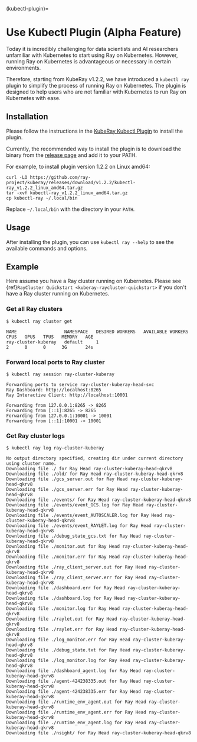 (kubectl-plugin)=

# Use Kubectl Plugin (Alpha Feature)

Today it is incredibly challenging for data scientists and AI researchers unfamiliar with Kubernetes to start using Ray on Kubernetes. However, running Ray on Kubernetes is advantageous or necessary in certain environments.

Therefore, starting from KubeRay v1.2.2, we have introduced a `kubectl ray` plugin to simplify the process of running Ray on Kubernetes. The plugin is designed to help users who are not familiar with Kubernetes to run Ray on Kubernetes with ease.

## Installation

Please follow the instructions in the [KubeRay Kubectl Plugin](https://github.com/ray-project/kuberay/tree/master/kubectl-plugin) to install the plugin.

Currently, the recommended way to install the plugin is to download the binary from the [release page](https://github.com/ray-project/kuberay/releases) and add it to your PATH.

For example, to install plugin version 1.2.2 on Linux amd64:

```shell
curl -LO https://github.com/ray-project/kuberay/releases/download/v1.2.2/kubectl-ray_v1.2.2_linux_amd64.tar.gz
tar -xvf kubectl-ray_v1.2.2_linux_amd64.tar.gz
cp kubectl-ray ~/.local/bin
```

Replace `~/.local/bin` with the directory in your `PATH`.

## Usage

After installing the plugin, you can use `kubectl ray --help` to see the available commands and options.

## Example

Here assume you have a Ray cluster running on Kubernetes. Please see {ref}`RayCluster Quickstart <kuberay-raycluster-quickstart>` if you don't have a Ray cluster running on Kubernetes.

### Get all Ray clusters

```shell
$ kubectl ray cluster get

NAME                  NAMESPACE   DESIRED WORKERS   AVAILABLE WORKERS   CPUS   GPUS   TPUS   MEMORY   AGE
ray-cluster-kuberay   default     1                                     2      0      0      3G       24s
```

### Forward local ports to Ray cluster

```shell
$ kubectl ray session ray-cluster-kuberay

Forwarding ports to service ray-cluster-kuberay-head-svc
Ray Dashboard: http://localhost:8265
Ray Interactive Client: http://localhost:10001

Forwarding from 127.0.0.1:8265 -> 8265
Forwarding from [::1]:8265 -> 8265
Forwarding from 127.0.0.1:10001 -> 10001
Forwarding from [::1]:10001 -> 10001
```

### Get Ray cluster logs

```shell
$ kubectl ray log ray-cluster-kuberay

No output directory specified, creating dir under current directory using cluster name.
Downloading file ./ for Ray Head ray-cluster-kuberay-head-qkrv8
Downloading file ./old/ for Ray Head ray-cluster-kuberay-head-qkrv8
Downloading file ./gcs_server.out for Ray Head ray-cluster-kuberay-head-qkrv8
Downloading file ./gcs_server.err for Ray Head ray-cluster-kuberay-head-qkrv8
Downloading file ./events/ for Ray Head ray-cluster-kuberay-head-qkrv8
Downloading file ./events/event_GCS.log for Ray Head ray-cluster-kuberay-head-qkrv8
Downloading file ./events/event_AUTOSCALER.log for Ray Head ray-cluster-kuberay-head-qkrv8
Downloading file ./events/event_RAYLET.log for Ray Head ray-cluster-kuberay-head-qkrv8
Downloading file ./debug_state_gcs.txt for Ray Head ray-cluster-kuberay-head-qkrv8
Downloading file ./monitor.out for Ray Head ray-cluster-kuberay-head-qkrv8
Downloading file ./monitor.err for Ray Head ray-cluster-kuberay-head-qkrv8
Downloading file ./ray_client_server.out for Ray Head ray-cluster-kuberay-head-qkrv8
Downloading file ./ray_client_server.err for Ray Head ray-cluster-kuberay-head-qkrv8
Downloading file ./dashboard.err for Ray Head ray-cluster-kuberay-head-qkrv8
Downloading file ./dashboard.log for Ray Head ray-cluster-kuberay-head-qkrv8
Downloading file ./monitor.log for Ray Head ray-cluster-kuberay-head-qkrv8
Downloading file ./raylet.out for Ray Head ray-cluster-kuberay-head-qkrv8
Downloading file ./raylet.err for Ray Head ray-cluster-kuberay-head-qkrv8
Downloading file ./log_monitor.err for Ray Head ray-cluster-kuberay-head-qkrv8
Downloading file ./debug_state.txt for Ray Head ray-cluster-kuberay-head-qkrv8
Downloading file ./log_monitor.log for Ray Head ray-cluster-kuberay-head-qkrv8
Downloading file ./dashboard_agent.log for Ray Head ray-cluster-kuberay-head-qkrv8
Downloading file ./agent-424238335.out for Ray Head ray-cluster-kuberay-head-qkrv8
Downloading file ./agent-424238335.err for Ray Head ray-cluster-kuberay-head-qkrv8
Downloading file ./runtime_env_agent.out for Ray Head ray-cluster-kuberay-head-qkrv8
Downloading file ./runtime_env_agent.err for Ray Head ray-cluster-kuberay-head-qkrv8
Downloading file ./runtime_env_agent.log for Ray Head ray-cluster-kuberay-head-qkrv8
Downloading file ./nsight/ for Ray Head ray-cluster-kuberay-head-qkrv8
```
